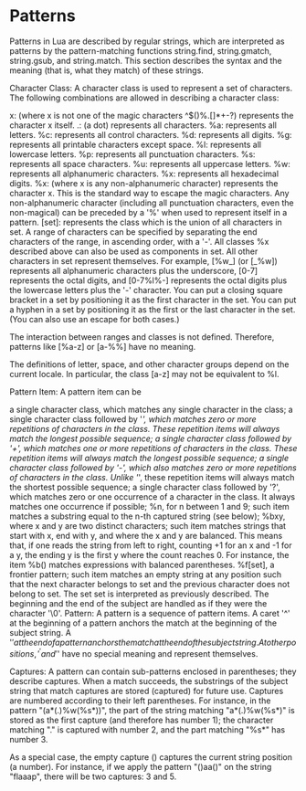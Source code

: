 Patterns
========

Patterns in Lua are described by regular strings, which are interpreted as patterns by the pattern-matching functions string.find, string.gmatch, string.gsub, and string.match. This section describes the syntax and the meaning (that is, what they match) of these strings.

Character Class:
A character class is used to represent a set of characters. The following combinations are allowed in describing a character class:

x: (where x is not one of the magic characters ^$()%.[]*+-?) represents the character x itself.
.: (a dot) represents all characters.
%a: represents all letters.
%c: represents all control characters.
%d: represents all digits.
%g: represents all printable characters except space.
%l: represents all lowercase letters.
%p: represents all punctuation characters.
%s: represents all space characters.
%u: represents all uppercase letters.
%w: represents all alphanumeric characters.
%x: represents all hexadecimal digits.
%x: (where x is any non-alphanumeric character) represents the character x. This is the standard way to escape the magic characters. Any non-alphanumeric character (including all punctuation characters, even the non-magical) can be preceded by a '%' when used to represent itself in a pattern.
[set]: represents the class which is the union of all characters in set. A range of characters can be specified by separating the end characters of the range, in ascending order, with a '-'. All classes %x described above can also be used as components in set. All other characters in set represent themselves. For example, [%w_] (or [_%w]) represents all alphanumeric characters plus the underscore, [0-7] represents the octal digits, and [0-7%l%-] represents the octal digits plus the lowercase letters plus the '-' character.
You can put a closing square bracket in a set by positioning it as the first character in the set. You can put a hyphen in a set by positioning it as the first or the last character in the set. (You can also use an escape for both cases.)

The interaction between ranges and classes is not defined. Therefore, patterns like [%a-z] or [a-%%] have no meaning.

[^set]: represents the complement of set, where set is interpreted as above.
For all classes represented by single letters (%a, %c, etc.), the corresponding uppercase letter represents the complement of the class. For instance, %S represents all non-space characters.

The definitions of letter, space, and other character groups depend on the current locale. In particular, the class [a-z] may not be equivalent to %l.

Pattern Item:
A pattern item can be

a single character class, which matches any single character in the class;
a single character class followed by '*', which matches zero or more repetitions of characters in the class. These repetition items will always match the longest possible sequence;
a single character class followed by '+', which matches one or more repetitions of characters in the class. These repetition items will always match the longest possible sequence;
a single character class followed by '-', which also matches zero or more repetitions of characters in the class. Unlike '*', these repetition items will always match the shortest possible sequence;
a single character class followed by '?', which matches zero or one occurrence of a character in the class. It always matches one occurrence if possible;
%n, for n between 1 and 9; such item matches a substring equal to the n-th captured string (see below);
%bxy, where x and y are two distinct characters; such item matches strings that start with x, end with y, and where the x and y are balanced. This means that, if one reads the string from left to right, counting +1 for an x and -1 for a y, the ending y is the first y where the count reaches 0. For instance, the item %b() matches expressions with balanced parentheses.
%f[set], a frontier pattern; such item matches an empty string at any position such that the next character belongs to set and the previous character does not belong to set. The set set is interpreted as previously described. The beginning and the end of the subject are handled as if they were the character '\0'.
Pattern:
A pattern is a sequence of pattern items. A caret '^' at the beginning of a pattern anchors the match at the beginning of the subject string. A '$' at the end of a pattern anchors the match at the end of the subject string. At other positions, '^' and '$' have no special meaning and represent themselves.

Captures:
A pattern can contain sub-patterns enclosed in parentheses; they describe captures. When a match succeeds, the substrings of the subject string that match captures are stored (captured) for future use. Captures are numbered according to their left parentheses. For instance, in the pattern "(a*(.)%w(%s*))", the part of the string matching "a*(.)%w(%s*)" is stored as the first capture (and therefore has number 1); the character matching "." is captured with number 2, and the part matching "%s*" has number 3.

As a special case, the empty capture () captures the current string position (a number). For instance, if we apply the pattern "()aa()" on the string "flaaap", there will be two captures: 3 and 5.
